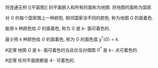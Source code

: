 将连通无桥 [[平面图]] 的平面嵌入和所有的面称为地图. 将地图的面称为国家. 

对 $G$ 的每个国家图上一种颜色, 相邻国家涂不同的颜色, 称为地图 $G$ 的面着色. 

能用 $k$ 种颜色给 $G$ 的面着色, 称为 $G$ 是 $k$- 面可着色的. 

最少用 $k$ 种颜色给 $G$ 的面着色, 称为 $G$ 的面色度 $\chi^*(G)=k$. 

#定理 地图 $G$ 是 $k$- 面可着色的当且仅当对偶图 $G^*$ 是 $k-$ 点可着色的. 

#定理 任何平面图都是 $4-$ 可着色的. 